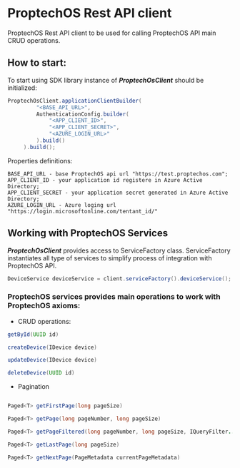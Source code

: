 # ProptechOS Rest API client

ProptechOS Rest API client to be used for calling ProptechOS API main CRUD operations.

## How to start:
To start using SDK library instance of _**ProptechOsClient**_ should be initialized:

``` java
ProptechOsClient.applicationClientBuilder(
         "<BASE_API_URL>",
         AuthenticationConfig.builder(
             "<APP_CLIENT_ID>",
             "<APP_CLIENT_SECRET>",
             "<AZURE_LOGIN_URL>"
         ).build()
     ).build();
```

Properties definitions:

``` properties
BASE_API_URL - base ProptechOS api url "https://test.proptechos.com";
APP_CLIENT_ID - your application id registere in Azure Active Directory;
APP_CLIENT_SECRET - your application secret generated in Azure Active Directory;
AZURE_LOGIN_URL - Azure loging url "https://login.microsoftonline.com/tentant_id/"
```

## Working with ProptechOS Services

_**ProptechOsClient**_ provides access to ServiceFactory class. 
ServiceFactory instantiates all type of services to simplify process of integration with ProptechOS API.

``` java
DeviceService deviceService = client.serviceFactory().deviceService();
``` 

### ProptechOS services provides main operations to work with ProptechOS axioms:

* CRUD operations:

``` java
getById(UUID id)

createDevice(IDevice device)

updateDevice(IDevice device)

deleteDevice(UUID id)

```

* Pagination

``` java

Paged<T> getFirstPage(long pageSize)

Paged<T> getPage(long pageNumber, long pageSize)

Paged<T> getPageFiltered(long pageNumber, long pageSize, IQueryFilter...filters)

Paged<T> getLastPage(long pageSize)

Paged<T> getNextPage(PageMetadata currentPageMetadata)

```
